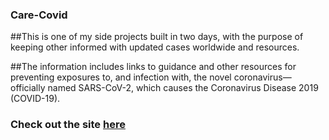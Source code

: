 ### Care-Covid

##This is one of my side projects built in two days, with the purpose of keeping other informed with updated cases worldwide and resources.

##The information includes links to guidance and other resources for preventing exposures to, and infection with, the novel coronavirus—officially named SARS-CoV-2, which causes the Coronavirus Disease 2019 (COVID-19).

### Check out the site [here](https://care-covid.herokuapp.com/)

